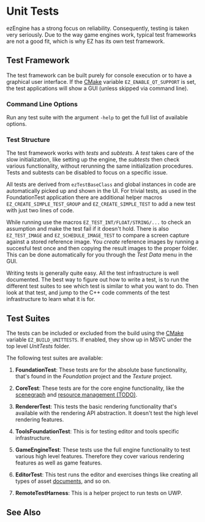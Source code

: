 # Unit Tests

ezEngine has a strong focus on reliability. Consequently, testing is taken very seriously. Due to the way game engines work, typical test frameworks are not a good fit, which is why EZ has its own test framework.

## Test Framework

The test framework can be built purely for console execution or to have a graphical user interface. If the [CMake](../build/cmake-config.md) variable `EZ_ENABLE_QT_SUPPORT` is set, the test applications will show a GUI (unless skipped via command line).

### Command Line Options

Run any test suite with the argument `-help` to get the full list of available options.

### Test Structure

The test framework works with *tests* and *subtests*. A *test* takes care of the slow initialization, like setting up the engine, the *subtests* then check various functionality, without rerunning the same initialization procedures. Tests and subtests can be disabled to focus on a specific issue.

All tests are derived from `ezTestBaseClass` and global instances in code are automatically picked up and shown in the UI. For trivial tests, as used in the FoundationTest application there are additional helper macros `EZ_CREATE_SIMPLE_TEST_GROUP` and `EZ_CREATE_SIMPLE_TEST` to add a new test with just two lines of code.

While running use the macros `EZ_TEST_INT/FLOAT/STRING/...` to check an assumption and make the test fail if it doesn't hold. There is also `EZ_TEST_IMAGE` and `EZ_SCHEDULE_IMAGE_TEST` to compare a screen capture against a stored reference image. You *create* reference images by running a succesful test once and then copying the result images to the proper folder. This can be done automatically for you through the *Test Data* menu in the GUI.

Writing tests is generally quite easy. All the test infrastructure is well documented. The best way to figure out how to write a test, is to run the different test suites to see which test is similar to what you want to do. Then look at that test, and jump to the C++ code comments of the test infrastructure to learn what it is for.

## Test Suites

The tests can be included or excluded from the build using the [CMake](../build/cmake-config.md) variable `EZ_BUILD_UNITTESTS`. If enabled, they show up in MSVC under the top level *UnitTests* folder.

The following test suites are available:

1. **FoundationTest**: These tests are for the absolute base functionality, that's found in the *Foundation* project and the *Texture* project.

2. **CoreTest**: These tests are for the core engine functionality, like the [scenegraph](../runtime/world/world-overview.md) and [resource management (TODO)](../runtime/resource-management.md).

3. **RendererTest**: This tests the basic rendering functionality that's available with the rendering API abstraction. It doesn't test the high level rendering features.

4. **ToolsFoundationTest**: This is for testing editor and tools specific infrastructure.

5. **GameEngineTest**: These tests use the full engine functionality to test various high level features. Therefore they cover various rendering features as well as game features.

6. **EditorTest**: This test runs the editor and exercises things like creating all types of asset [documents](../editor/editor-documents.md), and so on.

7. **RemoteTestHarness**: This is a helper project to run tests on UWP. 

## See Also


